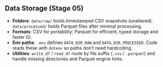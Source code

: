 ## Data Storage (Stage 05)

- **Folders**: `data/raw/` holds timestamped CSV snapshots (unaltered). `data/processed/` holds Parquet files after minimal processing.
- **Formats**: CSV for portability; Parquet for efficient, typed storage and faster IO.
- **Env paths**: `.env` defines `DATA_DIR_RAW` and `DATA_DIR_PROCESSED`. Code reads these with `dotenv` so paths don’t need hardcoding.
- **Utilities**: `write_df` / `read_df` route by file suffix (`.csv` / `.parquet`) and handle missing directories and Parquet engine hints.
